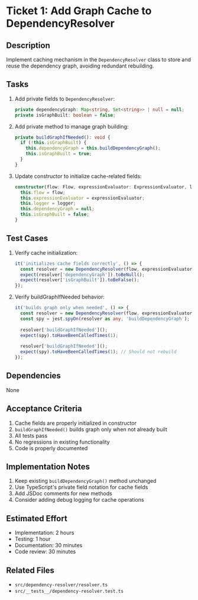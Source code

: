 # Ticket 1: Add Graph Cache to DependencyResolver

## Description
Implement caching mechanism in the `DependencyResolver` class to store and reuse the dependency graph, avoiding redundant rebuilding.

## Tasks
1. Add private fields to `DependencyResolver`:
   ```typescript
   private dependencyGraph: Map<string, Set<string>> | null = null;
   private isGraphBuilt: boolean = false;
   ```

2. Add private method to manage graph building:
   ```typescript
   private buildGraphIfNeeded(): void {
     if (!this.isGraphBuilt) {
       this.dependencyGraph = this.buildDependencyGraph();
       this.isGraphBuilt = true;
     }
   }
   ```

3. Update constructor to initialize cache-related fields:
   ```typescript
   constructor(flow: Flow, expressionEvaluator: ExpressionEvaluator, logger: Logger) {
     this.flow = flow;
     this.expressionEvaluator = expressionEvaluator;
     this.logger = logger;
     this.dependencyGraph = null;
     this.isGraphBuilt = false;
   }
   ```

## Test Cases
1. Verify cache initialization:
   ```typescript
   it('initializes cache fields correctly', () => {
     const resolver = new DependencyResolver(flow, expressionEvaluator, logger);
     expect(resolver['dependencyGraph']).toBeNull();
     expect(resolver['isGraphBuilt']).toBeFalse();
   });
   ```

2. Verify buildGraphIfNeeded behavior:
   ```typescript
   it('builds graph only when needed', () => {
     const resolver = new DependencyResolver(flow, expressionEvaluator, logger);
     const spy = jest.spyOn(resolver as any, 'buildDependencyGraph');
     
     resolver['buildGraphIfNeeded']();
     expect(spy).toHaveBeenCalledTimes(1);
     
     resolver['buildGraphIfNeeded']();
     expect(spy).toHaveBeenCalledTimes(1); // Should not rebuild
   });
   ```

## Dependencies
None

## Acceptance Criteria
1. Cache fields are properly initialized in constructor
2. `buildGraphIfNeeded()` builds graph only when not already built
3. All tests pass
4. No regressions in existing functionality
5. Code is properly documented

## Implementation Notes
1. Keep existing `buildDependencyGraph()` method unchanged
2. Use TypeScript's private field notation for cache fields
3. Add JSDoc comments for new methods
4. Consider adding debug logging for cache operations

## Estimated Effort
- Implementation: 2 hours
- Testing: 1 hour
- Documentation: 30 minutes
- Code review: 30 minutes

## Related Files
- `src/dependency-resolver/resolver.ts`
- `src/__tests__/dependency-resolver.test.ts` 